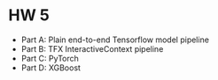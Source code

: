 # HW 5
* Part A: Plain end-to-end Tensorflow model pipeline
* Part B: TFX InteractiveContext pipeline
* Part C: PyTorch
* Part D: XGBoost
